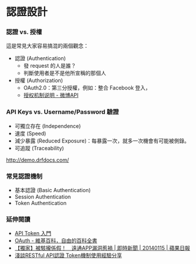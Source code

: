 # 認證設計

### 認證 vs. 授權

這是常見大家容易搞混的兩個觀念：

* 認證 (Authentication)
  * 發 request 的人是誰？
  * 判斷使用者是不是他所宣稱的那個人
* 授權 (Authorization)
  * OAuth2.0：第三分授權，例如：整合 Facebook 登入，
  * [授权机制说明 - 微博API](http://open.weibo.com/wiki/%E6%8E%88%E6%9D%83%E6%9C%BA%E5%88%B6%E8%AF%B4%E6%98%8E)

<!-- 可以房仲的例子為說明 -->

### API Keys vs. Username/Password 驗證

* 可獨立存在 (Independence)
* 速度 (Speed)
* 減少暴露 (Reduced Exposure)：每暴露一次，就多一次機會有可能被側錄。
* 可追蹤 (Traceability)

http://demo.drfdocs.com/

### 常見認證機制

* 基本認證 (Basic Authentication)
* Session Authentication
* Token Authentication

### 延伸閱讀

* [API Token 入門](https://www.slideshare.net/chickenwu/api-token)
* [OAuth - 維基百科，自由的百科全書](https://zh.wikipedia.org/wiki/OAuth)
* [【獨家】被駭攏係假！　遠通APP漏洞惹禍 | 即時新聞 | 20140115 | 蘋果日報](http://www.appledaily.com.tw/realtimenews/article/new/20140115/327006/)
* [淺談RESTful API認證 Token機制使用經驗分享](https://www.slideshare.net/TunYuChang/restful-api-token)
